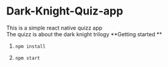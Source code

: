 # Dark-Knight-Quiz-app

This is a simple react native quizz app<br/>
The quizz is about the dark knight trilogy
**Getting started **

1. `npm install`

2. `npm start`



